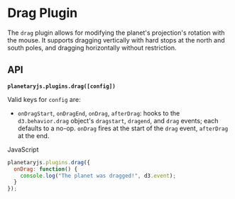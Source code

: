 Drag Plugin
===========

The `drag` plugin allows for modifying the planet's projection's rotation with the mouse. It supports dragging vertically with hard stops at the north and south poles, and dragging horizontally without restriction.

API
---

**`planetaryjs.plugins.drag([config])`**

Valid keys for `config` are:

* `onDragStart`, `onDragEnd`, `onDrag`, `afterDrag`: hooks to the `d3.behavior.drag` object's `dragstart`, `dragend`, and `drag` events; each defaults to a no-op. `onDrag` fires at the start of the `drag` event, `afterDrag` at the end.

<div class='ui raise segment'>
<div class='ui red ribbon label'>JavaScript</div>

```javascript
planetaryjs.plugins.drag({
  onDrag: function() {
    console.log("The planet was dragged!", d3.event);
  }
});
```
</div>
